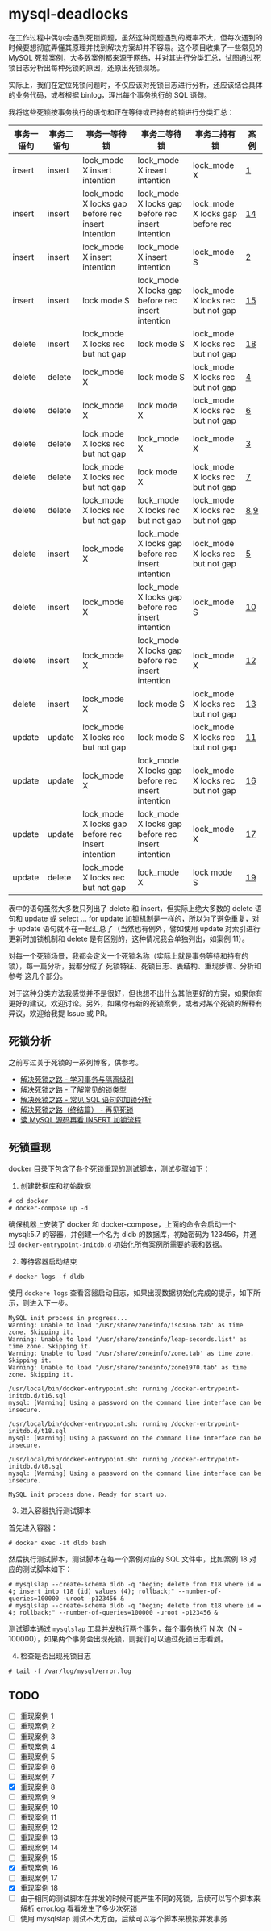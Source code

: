 # mysql-deadlocks

在工作过程中偶尔会遇到死锁问题，虽然这种问题遇到的概率不大，但每次遇到的时候要想彻底弄懂其原理并找到解决方案却并不容易。这个项目收集了一些常见的 MySQL 死锁案例，大多数案例都来源于网络，并对其进行分类汇总，试图通过死锁日志分析出每种死锁的原因，还原出死锁现场。

实际上，我们在定位死锁问题时，不仅应该对死锁日志进行分析，还应该结合具体的业务代码，或者根据 binlog，理出每个事务执行的 SQL 语句。

我将这些死锁按事务执行的语句和正在等待或已持有的锁进行分类汇总：

|事务一语句|事务二语句|事务一等待锁|事务二等待锁|事务二持有锁|案例|
|---------|-----------|---------|-----------|-----------|---|
|insert|insert|lock_mode X insert intention|lock_mode X insert intention|lock_mode X|[1](https://github.com/aneasystone/mysql-deadlocks/blob/master/1.md)|
|insert|insert|lock_mode X locks gap before rec insert intention|lock_mode X locks gap before rec insert intention|lock_mode X locks gap before rec|[14](https://github.com/aneasystone/mysql-deadlocks/blob/master/14.md)|
|insert|insert|lock_mode X insert intention|lock_mode X insert intention|lock_mode S|[2](https://github.com/aneasystone/mysql-deadlocks/blob/master/2.md)|
|insert|insert|lock mode S|lock_mode X locks gap before rec insert intention|lock_mode X locks rec but not gap|[15](https://github.com/aneasystone/mysql-deadlocks/blob/master/15.md)|
|delete|insert|lock_mode X locks rec but not gap|lock mode S|lock_mode X locks rec but not gap|[18](https://github.com/aneasystone/mysql-deadlocks/blob/master/18.md)|
|delete|delete|lock_mode X|lock mode S|lock_mode X locks rec but not gap|[4](https://github.com/aneasystone/mysql-deadlocks/blob/master/4.md)|
|delete|delete|lock_mode X|lock mode X|lock_mode X locks rec but not gap|[6](https://github.com/aneasystone/mysql-deadlocks/blob/master/6.md)|
|delete|delete|lock_mode X locks rec but not gap|lock_mode X|lock_mode X|[3](https://github.com/aneasystone/mysql-deadlocks/blob/master/3.md)|
|delete|delete|lock_mode X locks rec but not gap|lock mode X|lock_mode X locks rec but not gap|[7](https://github.com/aneasystone/mysql-deadlocks/blob/master/7.md)|
|delete|delete|lock_mode X locks rec but not gap|lock_mode X locks rec but not gap|lock_mode X locks rec but not gap|[8](https://github.com/aneasystone/mysql-deadlocks/blob/master/8.md),[9](https://github.com/aneasystone/mysql-deadlocks/blob/master/9.md)|
|delete|insert|lock_mode X|lock_mode X locks gap before rec insert intention|lock_mode X locks rec but not gap|[5](https://github.com/aneasystone/mysql-deadlocks/blob/master/5.md)|
|delete|insert|lock_mode X|lock_mode X locks gap before rec insert intention|lock_mode S|[10](https://github.com/aneasystone/mysql-deadlocks/blob/master/10.md)|
|delete|insert|lock_mode X|lock_mode X locks gap before rec insert intention|lock_mode X|[12](https://github.com/aneasystone/mysql-deadlocks/blob/master/12.md)|
|delete|insert|lock_mode X|lock mode S|lock_mode X locks rec but not gap|[13](https://github.com/aneasystone/mysql-deadlocks/blob/master/13.md)|
|update|update|lock_mode X locks rec but not gap|lock mode S|lock_mode X locks rec but not gap|[11](https://github.com/aneasystone/mysql-deadlocks/blob/master/11.md)|
|update|update|lock_mode X|lock_mode X locks gap before rec insert intention|lock_mode X locks rec but not gap|[16](https://github.com/aneasystone/mysql-deadlocks/blob/master/16.md)|
|update|update|lock_mode X locks gap before rec insert intention|lock_mode X locks gap before rec insert intention|lock_mode X|[17](https://github.com/aneasystone/mysql-deadlocks/blob/master/17.md)|
|update|delete|lock_mode X locks rec but not gap|lock_mode X|lock mode S|[19](https://github.com/aneasystone/mysql-deadlocks/blob/master/19.md)|

表中的语句虽然大多数只列出了 delete 和 insert，但实际上绝大多数的 delete 语句和 update 或 select ... for update 加锁机制是一样的，所以为了避免重复，对于 update 语句就不在一起汇总了（当然也有例外，譬如使用 update 对索引进行更新时加锁机制和 delete 是有区别的，这种情况我会单独列出，如案例 11）。

对每一个死锁场景，我都会定义一个死锁名称（实际上就是事务等待和持有的锁），每一篇分析，我都分成了 死锁特征、死锁日志、表结构、重现步骤、分析和参考 这几个部分。

对于这种分类方法我感觉并不是很好，但也想不出什么其他更好的方案，如果你有更好的建议，欢迎讨论。另外，如果你有新的死锁案例，或者对某个死锁的解释有异议，欢迎给我提 Issue 或 PR。

## 死锁分析

之前写过关于死锁的一系列博客，供参考。

* [解决死锁之路 - 学习事务与隔离级别](https://www.aneasystone.com/archives/2017/10/solving-dead-locks-one.html)
* [解决死锁之路 - 了解常见的锁类型](https://www.aneasystone.com/archives/2017/11/solving-dead-locks-two.html)
* [解决死锁之路 - 常见 SQL 语句的加锁分析](https://www.aneasystone.com/archives/2017/12/solving-dead-locks-three.html)
* [解决死锁之路（终结篇） - 再见死锁](https://www.aneasystone.com/archives/2018/04/solving-dead-locks-four.html)
* [读 MySQL 源码再看 INSERT 加锁流程](https://www.aneasystone.com/archives/2018/06/insert-locks-via-mysql-source-code.html)

## 死锁重现

docker 目录下包含了各个死锁重现的测试脚本，测试步骤如下：

1. 创建数据库和初始数据

```
# cd docker
# docker-compose up -d
```

确保机器上安装了 docker 和 docker-compose，上面的命令会启动一个 mysql:5.7 的容器，并创建一个名为 dldb 的数据库，初始密码为 123456，并通过 `docker-entrypoint-initdb.d` 初始化所有案例所需要的表和数据。

2. 等待容器启动结束

```
# docker logs -f dldb
```

使用 `dockere logs` 查看容器启动日志，如果出现数据初始化完成的提示，如下所示，则进入下一步。

```
MySQL init process in progress...
Warning: Unable to load '/usr/share/zoneinfo/iso3166.tab' as time zone. Skipping it.
Warning: Unable to load '/usr/share/zoneinfo/leap-seconds.list' as time zone. Skipping it.
Warning: Unable to load '/usr/share/zoneinfo/zone.tab' as time zone. Skipping it.
Warning: Unable to load '/usr/share/zoneinfo/zone1970.tab' as time zone. Skipping it.

/usr/local/bin/docker-entrypoint.sh: running /docker-entrypoint-initdb.d/t16.sql
mysql: [Warning] Using a password on the command line interface can be insecure.

/usr/local/bin/docker-entrypoint.sh: running /docker-entrypoint-initdb.d/t18.sql
mysql: [Warning] Using a password on the command line interface can be insecure.

/usr/local/bin/docker-entrypoint.sh: running /docker-entrypoint-initdb.d/t8.sql
mysql: [Warning] Using a password on the command line interface can be insecure.

MySQL init process done. Ready for start up.
```

3. 进入容器执行测试脚本

首先进入容器：

```
# docker exec -it dldb bash
```

然后执行测试脚本，测试脚本在每一个案例对应的 SQL 文件中，比如案例 18 对应的测试脚本如下：

```
# mysqlslap --create-schema dldb -q "begin; delete from t18 where id = 4; insert into t18 (id) values (4); rollback;" --number-of-queries=100000 -uroot -p123456 &
# mysqlslap --create-schema dldb -q "begin; delete from t18 where id = 4; rollback;" --number-of-queries=100000 -uroot -p123456 &
```

测试脚本通过 `mysqlslap` 工具并发执行两个事务，每个事务执行 N 次（N = 100000），如果两个事务会出现死锁，则我们可以通过死锁日志看到。

4. 检查是否出现死锁日志

```
# tail -f /var/log/mysql/error.log
```

## TODO

- [ ] 重现案例 1
- [ ] 重现案例 2
- [ ] 重现案例 3
- [ ] 重现案例 4
- [ ] 重现案例 5
- [ ] 重现案例 6
- [ ] 重现案例 7
- [x] 重现案例 8
- [ ] 重现案例 9
- [ ] 重现案例 10
- [ ] 重现案例 11
- [ ] 重现案例 12
- [ ] 重现案例 13
- [ ] 重现案例 14
- [ ] 重现案例 15
- [x] 重现案例 16
- [ ] 重现案例 17
- [x] 重现案例 18
- [ ] 由于相同的测试脚本在并发的时候可能产生不同的死锁，后续可以写个脚本来解析 error.log 看看发生了多少次死锁
- [ ] 使用 mysqlslap 测试不太方面，后续可以写个脚本来模拟并发事务

